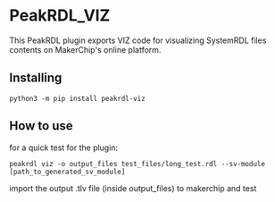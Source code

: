 # PeakRDL_VIZ

This PeakRDL plugin exports VIZ code for visualizing SystemRDL files contents on MakerChip's online platform.

## Installing

```python3 -m pip install peakrdl-viz```

## How to use

for a quick test for the plugin:

```peakrdl viz -o output_files test_files/long_test.rdl --sv-module [path_to_generated_sv_module]```

import the output .tlv file (inside output_files) to makerchip and test
